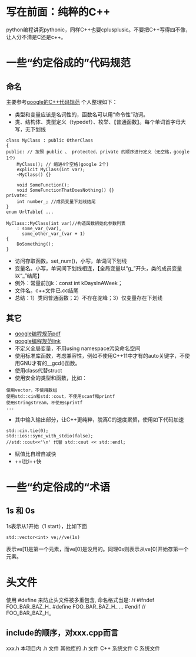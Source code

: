 # 写在前面：纯粹的C++
python编程讲究pythonic，同样C++也要cplusplusic。不要把C++写得四不像，让人分不清是C还是c++。
# 一些“约定俗成的”代码规范
## 命名
主要参考[google的C++代码规范](https://blog.csdn.net/freeking101/article/details/78930381)
个人整理如下：
* 类型和变量应该是名词性的，函数名可以用“命令性”动词。
* 类、结构体、类型定义（typedef）、枚举、【普通函数】。每个单词首字母大写，无下划线
```
class MyClass : public OtherClass
{
public: // 按照 public 、 protected、private 的顺序进行定义（无空格，google 1个）
    MyClass(); // 缩进4个空格(google 2个)
    explicit MyClass(int var);
    ~MyClass() {}

    void SomeFunction();
    void SomeFunctionThatDoesNothing() {}
private:
    int number_; //成员变量下划线结尾
}
enum UrlTable{ ...
```
```
MyClass::MyClass(int var)//构造函数初始化参数列表
    : some_var_(var),
      some_other_var_(var + 1) 
{
    DoSomething();
}
```
* 访问存取函数。set_num()，小写，单词间下划线
* 变量名。小写，单词间下划线相连，【全局变量以“g_”开头，类的成员变量以“_”结尾】
* 例外：常量前加k：const int kDaysInAWeek；
* 文件名。c++文件已.cc结尾
* 总结：1）类同普通函数；2）不存在驼峰；3）仅变量存在下划线
## 其它
* [google编程规范pdf](http://106.53.5.24:65533/static/file/google%E7%BC%96%E7%A8%8B%E8%A7%84%E8%8C%83C%2B%2B.pdf)
* [google编程规范link](https://zh-google-styleguide.readthedocs.io/en/latest/google-cpp-styleguide/comments/)
* 不定义全局变量，不用using namespace污染命名空间
* 使用标准库函数，考虑兼容性，例如不使用C++11中才有的auto关键字，不使用GNU才有的__gcd()函数。
* 使用class代替struct
* 使用安全的类型和函数，比如：
```
使用vector，不使用数组
使用std::cin和std::cout，不使用scanf和printf
使用stringstream，不使用sprintf
...
```
* 其中输入输出部分，让C++更纯粹，脱离C的速度累赘，使用如下代码加速
```
std::cin.tie(0);
std::ios::sync_with_stdio(false);
//std::cout<<'\n' 代替 std::cout << std::endl;
```
* 赋值比自增自减快
* ++i比i++快
# 一些“约定俗成的“术语
## 1s 和 0s
1s表示从1开始（1 start），比如下面
```
std::vector<int> ve;//ve(1s)
```
表示ve[1]是第一个元素，而ve[0]是没用的。同理0s则表示从ve[0]开始存第一个元素。

# 头文件
使用 #define 来防止头文件被多重包含, 命名格式当是: <PROJECT>_<PATH>_<FILE>_H_
#ifndef FOO_BAR_BAZ_H_
#define FOO_BAR_BAZ_H_
...
#endif // FOO_BAR_BAZ_H_

## include的顺序，对xxx.cpp而言
xxx.h
本项目内 .h 文件
其他库的 .h 文件
C++ 系统文件
C 系统文件